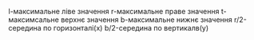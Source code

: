 l-максимальне ліве значення
r-максимальне праве значення
t-максимсальне верхнє значення
b-максимальне нижнє значення
r/2-середина по горизонталі(х)
b/2-середина по вертикалв(у)
